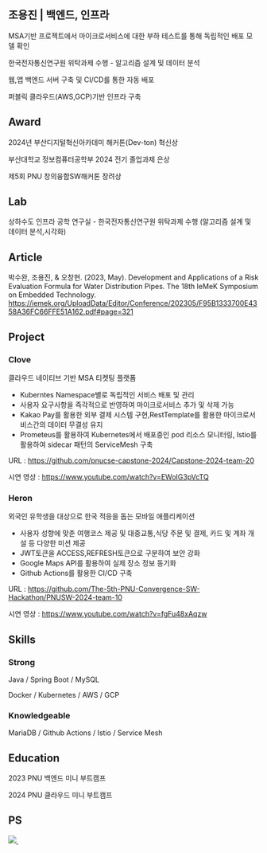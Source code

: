 ## 조용진 | 백엔드, 인프라 

MSA기반 프로젝트에서 마이크로서비스에 대한 부하 테스트를 통해 독립적인 배포 모델 확인

한국전자통신연구원 위탁과제 수행 - 알고리즘 설계 및 데이터 분석

웹,앱 백엔드 서버 구축 및 CI/CD를 통한 자동 배포 

퍼블릭 클라우드(AWS,GCP)기반 인프라 구축

## Award
2024년 부산디지털혁신아카데미 해커톤(Dev-ton) 혁신상

부산대학교 정보컴퓨터공학부 2024 전기 졸업과제 은상

제5회 PNU 창의융합SW해커톤 장려상

## Lab
상하수도 인프라 공학 연구실 - 한국전자통신연구원 위탁과제 수행 (알고리즘 설계 및 데이터 분석,시각화)

## Article
박수완, 조용진, & 오창현. (2023, May). Development and Applications of a Risk Evaluation Formula for Water Distribution Pipes. The 18th IeMeK Symposium on Embedded Technology. https://iemek.org/UploadData/Editor/Conference/202305/F95B1333700E4358A36FC66FFE51A162.pdf#page=321

## Project
### Clove
클라우드 네이티브 기반 MSA 티켓팅 플랫폼
 - Kuberntes Namespace별로 독립적인 서비스 배포 및 관리
 - 사용자 요구사항을 즉각적으로 반영하여 마이크로서비스 추가 및 삭제 가능
 - Kakao Pay를 활용한 외부 결제 시스템 구현,RestTemplate를 활용한 마이크로서비스간의 데이터 무결성 유지
 - Prometeus를 활용하여 Kubernetes에서 배포중인 pod 리소스 모니터링, Istio를 활용하여 sidecar 패턴의 ServiceMesh 구축

URL : https://github.com/pnucse-capstone-2024/Capstone-2024-team-20

시연 영상 : https://www.youtube.com/watch?v=EWoIG3pVcTQ

### Heron
외국인 유학생을 대상으로 한국 적응을 돕는 모바일 애플리케이션
  - 사용자 성향에 맞춘 여행코스 제공 및 대중교통,식당 주문 및 결제, 카드 및 계좌 개설 등 다양한 미션 제공
  - JWT토큰을 ACCESS,REFRESH토큰으로 구분하여 보안 강화
  - Google Maps API를 활용하여 실제 장소 정보 동기화
  - Github Actions를 활용한 CI/CD 구축

URL : https://github.com/The-5th-PNU-Convergence-SW-Hackathon/PNUSW-2024-team-10

시연 영상 : https://www.youtube.com/watch?v=fgFu48xAqzw

## Skills

### Strong
Java / Spring Boot / MySQL 

Docker / Kubernetes / AWS / GCP

### Knowledgeable
MariaDB / Github Actions / Istio / Service Mesh

## Education
2023 PNU 백엔드 미니 부트캠프

2024 PNU 클라우드 미니 부트캠프


## PS
<p>
  <a href="https://solved.ac/whdydwls1595/">
    <img src="http://mazassumnida.wtf/api/v2/generate_badge?boj=whdydwls1595" />
  </a>&nbsp;&nbsp;&nbsp;&nbsp; <!-- 공백 추가 -->
  <p>

<!-- 
## Contribute
<p>
  <a href="https://github.com/Brio-yj/github-readme-stats">
    <img src="https://github-readme-stats.vercel.app/api/top-langs/?username=Brio-yj&layout=compact" />
  </a>
</p>
-->


